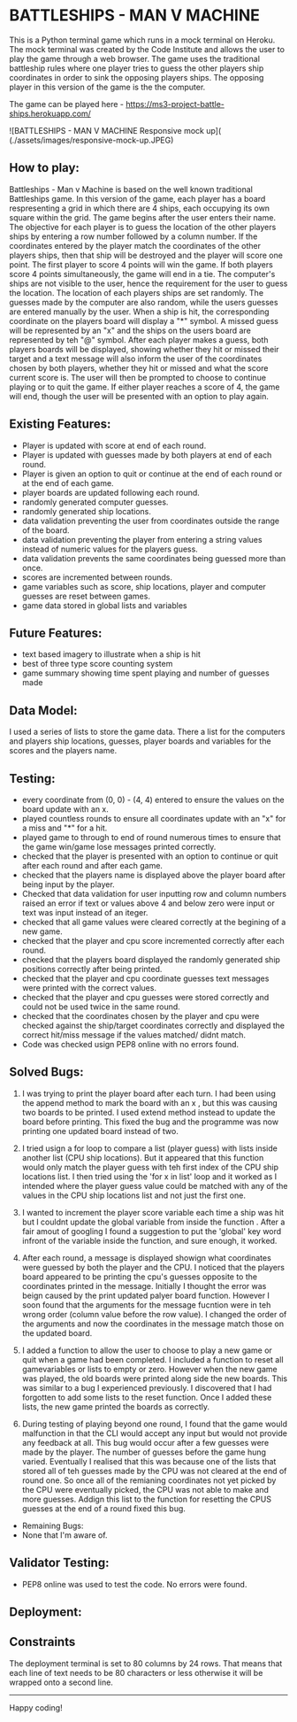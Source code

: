 # BATTLESHIPS - MAN V MACHINE

This is a Python terminal game which runs in a mock terminal on Heroku. The mock terminal was created by the Code Institute and allows the user to play the game through a web browser.
The game uses the traditional battleship rules where one player tries to guess the other players ship coordinates in order to sink the opposing players ships. The opposing player in this version of the game is the the computer.

The game can be played here - https://ms3-project-battle-ships.herokuapp.com/

![BATTLESHIPS - MAN V MACHINE Responsive mock up]( (./assets/images/responsive-mock-up.JPEG)

## How to play:

Battleships - Man v Machine is based on the well known traditional Battleships game. In this version of the game, each player has a board respresenting a grid in which there are 4 ships, each occupying its own square within the grid. The game begins after the user enters their name. The objective for each player is to guess the location of the other players ships by entering a row number followed by a column number. If the coordinates entered by the player match the coordinates of the other players ships, then that ship will be destroyed and the player will score one point. The first player to score 4 points will win the game. If both players score 4 points simultaneously, the game will end in a tie. 
The computer's ships are not visible to the user, hence the requirement for the user to guess the location. The location of each players ships are set randomly. The guesses made by the computer are also random, while the users guesses are entered manually by the user.
When a ship is hit, the corresponding coordinate on the players board will display a "*" symbol. A missed guess will be represented by an "x" and the ships on the users board are represented by teh "@" symbol. After each player makes a guess, both players boards will be displayed, showing whether they hit or missed their target and a text message will also inform the user of the coordinates chosen by both players, whether they hit or missed and what the score current score is. The user will then be prompted to choose to continue playing or to quit the game. If either player reaches a score of 4, the game will end, though the user will be presented with an option to play again.

## Existing Features:
* Player is updated with score at end of each round.
* Player is updated with guesses made by both players at end of each round.
* Player is given an option to quit or continue at the end of each round or at the end of each game.
* player boards are updated following each round.
* randomly generated computer guesses.
* randomly generated ship locations.
* data validation preventing the user from coordinates outside the range of the board.
* data validation preventing the player from entering a string values instead of numeric values for the players guess.
* data validation prevents the same coordinates being guessed more than once.
* scores are incremented between rounds.
* game variables such as score, ship locations, player and computer guesses are reset between games.
* game data stored in global lists and variables


## Future Features:
* text based imagery to illustrate when a ship is hit
* best of three type score counting system
* game summary showing time spent playing and number of guesses made

## Data Model:
I used a series of lists to store the game data. There a list for the computers and players ship locations, guesses, player boards and variables for the scores and the players name.

## Testing:
* every coordinate from (0, 0) - (4, 4) entered to ensure the values on the board update with an x.
* played countless rounds to ensure all coordinates update with an "x" for a miss and "*" for a hit.
* played game to through to end of round numerous times to ensure that the game win/game lose messages printed correctly.
* checked that the player is presented with an option to continue or quit after each round and after each game.
* checked that the players name is displayed above the player board after being input by the player.
* Checked that data validation for user inputting row and column numbers raised an error if text or values above 4 and below zero were input or text was input instead of an iteger.
* checked that all game values were cleared correctly at the begining of a new game.
* checked that the player and cpu score incremented correctly after each round.
* checked that the players board displayed the randomly generated ship positions correctly after being printed.
* checked that the player and cpu coordinate guesses text messages were printed with the correct values.
* checked that the player and cpu guesses were stored correctly and could not be used twice in the same round.
* checked that the coordinates chosen by the player and cpu were checked against the ship/target coordinates correctly and displayed the correct hit/miss message if the values matched/ didnt match.
* Code was checked usign PEP8 online with no errors found.

## Solved Bugs:
1. I was trying to print the player board after each turn. I had been using the append method to mark the board with an x , but this was causing two boards to be printed. I used extend method instead to update the board before printing.  This fixed the bug and the programme was now printing one updated board instead of two.

2. I tried usign a for loop to compare a list (player guess) with lists inside another list (CPU ship locations). But it appeared that this function would only match the player guess with teh first index of the CPU ship locations list. I then tried using the 'for x in list' loop and it worked as I intended where the player guess value could be matched with any of the values in the CPU ship locations list and not just the first one.

3. I wanted to increment the player score variable each time a ship was hit but I couldnt update the global variable from inside the function . After a fair amout of googling I found a suggestion to put the 'global' key word infront of the variable  inside the function, and sure enough, it worked.

4. After each round, a message is displayed showign what coordinates were guessed by both the player and the CPU. I noticed that the players board appeared to be printing the cpu's guesses opposite to the coordinates printed in the message. Initially I thought the error was beign caused by the print updated palyer board function. However I soon found that the arguments for the message fucntion were in teh wrong order (column value before the row value). I changed the order of the arguments and now the coordinates in the message match those on the updated board. 

5. I added a function to allow the user to choose to play a new game or quit when a game had been completed. I included a function to reset all gamevariables or lists to empty or zero. However when the new game was played, the old boards were printed along side the new boards. This was similar to a bug I experienced previously. I discovered that I had forgotten to add some lists to the reset function. Once I added these lists, the new game printed the boards as correctly.

6. During testing of playing beyond one round, I found that the game would malfunction in that the CLI would accept any input but would not provide any feedback at all. This bug would occur after a few guesses were made by the player. The number of guesses before the game hung varied. Eventually I realised that this was because one of the lists that stored all of teh guesses made by the CPU was not cleared at the end of round one. So once all of the remianing coordinates not yet picked by the CPU were eventually picked, the CPU was not able to make and more guesses. Addign this list to the function for resetting the CPUS guesses at the end of a round fixed this bug. 

* Remaining Bugs:
* None that I'm aware of.

## Validator Testing:
* PEP8 online was used to test the code. No errors were found.

## Deployment:
 
## Constraints

The deployment terminal is set to 80 columns by 24 rows. That means that each line of text needs to be 80 characters or less otherwise it will be wrapped onto a second line.

-----
Happy coding!